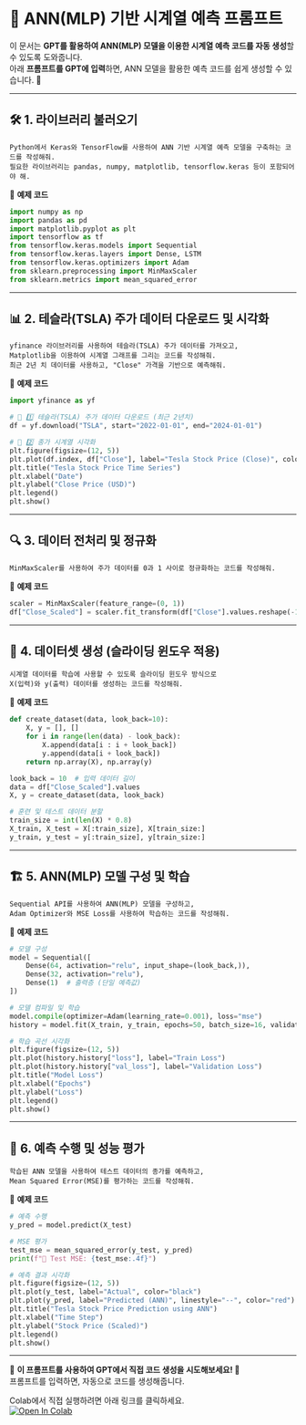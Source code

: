 # 📌 **ANN(MLP) 기반 시계열 예측 프롬프트**  

이 문서는 **GPT를 활용하여 ANN(MLP) 모델을 이용한 시계열 예측 코드를 자동 생성**할 수 있도록 도와줍니다.  
아래 **프롬프트를 GPT에 입력**하면, ANN 모델을 활용한 예측 코드를 쉽게 생성할 수 있습니다. 🚀  

---

## 🛠️ **1. 라이브러리 불러오기**  
```plaintext
Python에서 Keras와 TensorFlow를 사용하여 ANN 기반 시계열 예측 모델을 구축하는 코드를 작성해줘.  
필요한 라이브러리는 pandas, numpy, matplotlib, tensorflow.keras 등이 포함되어야 해.
```

📌 **예제 코드**  
```python
import numpy as np
import pandas as pd
import matplotlib.pyplot as plt
import tensorflow as tf
from tensorflow.keras.models import Sequential
from tensorflow.keras.layers import Dense, LSTM
from tensorflow.keras.optimizers import Adam
from sklearn.preprocessing import MinMaxScaler
from sklearn.metrics import mean_squared_error
```

---

## 📊 **2. 테슬라(TSLA) 주가 데이터 다운로드 및 시각화**  
```plaintext
yfinance 라이브러리를 사용하여 테슬라(TSLA) 주가 데이터를 가져오고,  
Matplotlib을 이용하여 시계열 그래프를 그리는 코드를 작성해줘.  
최근 2년 치 데이터를 사용하고, "Close" 가격을 기반으로 예측해줘.
```

📌 **예제 코드**  
```python
import yfinance as yf

# 📌 1️⃣ 테슬라(TSLA) 주가 데이터 다운로드 (최근 2년치)
df = yf.download("TSLA", start="2022-01-01", end="2024-01-01")

# 📌 2️⃣ 종가 시계열 시각화
plt.figure(figsize=(12, 5))
plt.plot(df.index, df["Close"], label="Tesla Stock Price (Close)", color="black")
plt.title("Tesla Stock Price Time Series")
plt.xlabel("Date")
plt.ylabel("Close Price (USD)")
plt.legend()
plt.show()
```

---

## 🔍 **3. 데이터 전처리 및 정규화**  
```plaintext
MinMaxScaler를 사용하여 주가 데이터를 0과 1 사이로 정규화하는 코드를 작성해줘.
```

📌 **예제 코드**  
```python
scaler = MinMaxScaler(feature_range=(0, 1))
df["Close_Scaled"] = scaler.fit_transform(df["Close"].values.reshape(-1, 1))
```

---

## 🔄 **4. 데이터셋 생성 (슬라이딩 윈도우 적용)**  
```plaintext
시계열 데이터를 학습에 사용할 수 있도록 슬라이딩 윈도우 방식으로  
X(입력)와 y(출력) 데이터를 생성하는 코드를 작성해줘.  
```

📌 **예제 코드**  
```python
def create_dataset(data, look_back=10):
    X, y = [], []
    for i in range(len(data) - look_back):
        X.append(data[i : i + look_back])
        y.append(data[i + look_back])
    return np.array(X), np.array(y)

look_back = 10  # 입력 데이터 길이
data = df["Close_Scaled"].values
X, y = create_dataset(data, look_back)

# 훈련 및 테스트 데이터 분할
train_size = int(len(X) * 0.8)
X_train, X_test = X[:train_size], X[train_size:]
y_train, y_test = y[:train_size], y[train_size:]
```

---

## 🏗 **5. ANN(MLP) 모델 구성 및 학습**  
```plaintext
Sequential API를 사용하여 ANN(MLP) 모델을 구성하고,  
Adam Optimizer와 MSE Loss를 사용하여 학습하는 코드를 작성해줘.
```

📌 **예제 코드**  
```python
# 모델 구성
model = Sequential([
    Dense(64, activation="relu", input_shape=(look_back,)),
    Dense(32, activation="relu"),
    Dense(1)  # 출력층 (단일 예측값)
])

# 모델 컴파일 및 학습
model.compile(optimizer=Adam(learning_rate=0.001), loss="mse")
history = model.fit(X_train, y_train, epochs=50, batch_size=16, validation_data=(X_test, y_test), verbose=1)

# 학습 곡선 시각화
plt.figure(figsize=(12, 5))
plt.plot(history.history["loss"], label="Train Loss")
plt.plot(history.history["val_loss"], label="Validation Loss")
plt.title("Model Loss")
plt.xlabel("Epochs")
plt.ylabel("Loss")
plt.legend()
plt.show()
```

---

## 🔮 **6. 예측 수행 및 성능 평가**  
```plaintext
학습된 ANN 모델을 사용하여 테스트 데이터의 종가를 예측하고,  
Mean Squared Error(MSE)를 평가하는 코드를 작성해줘.
```

📌 **예제 코드**  
```python
# 예측 수행
y_pred = model.predict(X_test)

# MSE 평가
test_mse = mean_squared_error(y_test, y_pred)
print(f"📌 Test MSE: {test_mse:.4f}")

# 예측 결과 시각화
plt.figure(figsize=(12, 5))
plt.plot(y_test, label="Actual", color="black")
plt.plot(y_pred, label="Predicted (ANN)", linestyle="--", color="red")
plt.title("Tesla Stock Price Prediction using ANN")
plt.xlabel("Time Step")
plt.ylabel("Stock Price (Scaled)")
plt.legend()
plt.show()
```

---

📌 **이 프롬프트를 사용하여 GPT에서 직접 코드 생성을 시도해보세요! 🚀**  
프롬프트를 입력하면, 자동으로 코드를 생성해줍니다.  

Colab에서 직접 실행하려면 아래 링크를 클릭하세요.  
[![Open In Colab](https://colab.research.google.com/assets/colab-badge.svg)](https://colab.research.google.com/github/nhjung-phd/TimeSeriesAnalysis/blob/main/notebooks/21_ann_forecasting.ipynb)

